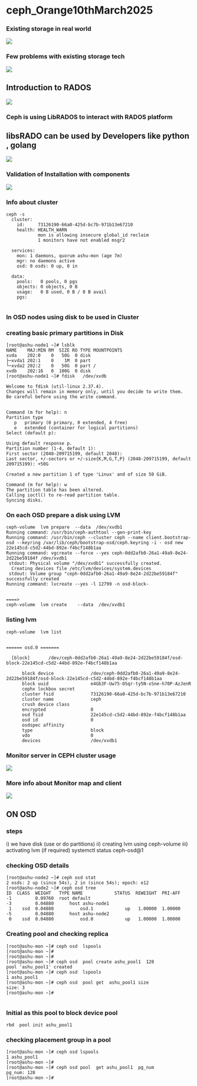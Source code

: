 # ceph_Orange10thMarch2025

### Existing storage in  real world 

<img src="st1.png">

###  Few problems with existing storage tech 

<img src="st2.png">

## Introduction to RADOS 

<img src="st3.png">

### Ceph is using LibRADOS to interact with RADOS platform 
## libsRADO can be used by Developers like python , golang 

<img src="st4.png">


### Validation of Installation with components

<img src="st5.png">


### Info about cluster 

```
ceph -s
  cluster:
    id:     73126190-66a0-425d-bc7b-971b13e67210
    health: HEALTH_WARN
            mon is allowing insecure global_id reclaim
            1 monitors have not enabled msgr2
 
  services:
    mon: 1 daemons, quorum ashu-mon (age 7m)
    mgr: no daemons active
    osd: 0 osds: 0 up, 0 in
 
  data:
    pools:   0 pools, 0 pgs
    objects: 0 objects, 0 B
    usage:   0 B used, 0 B / 0 B avail
    pgs:     
 

```

### In OSD nodes using disk to be used in Cluster 

### creating basic primary partitions in Disk 

```
[root@ashu-node1 ~]# lsblk 
NAME    MAJ:MIN RM  SIZE RO TYPE MOUNTPOINTS
xvda    202:0    0   50G  0 disk 
├─xvda1 202:1    0    1M  0 part 
└─xvda2 202:2    0   50G  0 part /
xvdb    202:16   0  100G  0 disk 
[root@ashu-node1 ~]# fdisk   /dev/xvdb

Welcome to fdisk (util-linux 2.37.4).
Changes will remain in memory only, until you decide to write them.
Be careful before using the write command.


Command (m for help): n
Partition type
   p   primary (0 primary, 0 extended, 4 free)
   e   extended (container for logical partitions)
Select (default p): 

Using default response p.
Partition number (1-4, default 1): 
First sector (2048-209715199, default 2048): 
Last sector, +/-sectors or +/-size{K,M,G,T,P} (2048-209715199, default 209715199): +50G

Created a new partition 1 of type 'Linux' and of size 50 GiB.

Command (m for help): w
The partition table has been altered.
Calling ioctl() to re-read partition table.
Syncing disks.

```

### On each OSD prepare a disk using LVM 

```
ceph-volume  lvm prepare  --data  /dev/xvdb1 
Running command: /usr/bin/ceph-authtool --gen-print-key
Running command: /usr/bin/ceph --cluster ceph --name client.bootstrap-osd --keyring /var/lib/ceph/bootstrap-osd/ceph.keyring -i - osd new 22e145cd-c5d2-44bd-892e-f4bcf148b1aa
Running command: vgcreate --force --yes ceph-0dd2afb0-26a1-49a9-8e24-2d22be59184f /dev/xvdb1
 stdout: Physical volume "/dev/xvdb1" successfully created.
  Creating devices file /etc/lvm/devices/system.devices
 stdout: Volume group "ceph-0dd2afb0-26a1-49a9-8e24-2d22be59184f" successfully created
Running command: lvcreate --yes -l 12799 -n osd-block-


====>
ceph-volume  lvm create    --data  /dev/xvdb1 
```

### listing lvm 

```
ceph-volume  lvm list


====== osd.0 =======

  [block]       /dev/ceph-0dd2afb0-26a1-49a9-8e24-2d22be59184f/osd-block-22e145cd-c5d2-44bd-892e-f4bcf148b1aa

      block device              /dev/ceph-0dd2afb0-26a1-49a9-8e24-2d22be59184f/osd-block-22e145cd-c5d2-44bd-892e-f4bcf148b1aa
      block uuid                e4Gb3F-Uw75-OSqr-ty5N-xSne-h70P-AzJenR
      cephx lockbox secret      
      cluster fsid              73126190-66a0-425d-bc7b-971b13e67210
      cluster name              ceph
      crush device class        
      encrypted                 0
      osd fsid                  22e145cd-c5d2-44bd-892e-f4bcf148b1aa
      osd id                    0
      osdspec affinity          
      type                      block
      vdo                       0
      devices                   /dev/xvdb1

```

### Monitor server in CEPH cluster usage 

<img src="mon11.png">

### More info about Monitor map and client 

<img src="mon22.png">

## ON OSD 

### steps
i) we have disk  (use or do partitions)
ii) creating lvm using ceph-volume 
iii)  activating lvm (if required) systemctl status ceph-osd@1

### checking OSD details 

```
[root@ashu-node2 ~]# ceph osd stat
2 osds: 2 up (since 54s), 2 in (since 54s); epoch: e12
[root@ashu-node2 ~]# ceph osd tree
ID  CLASS  WEIGHT   TYPE NAME            STATUS  REWEIGHT  PRI-AFF
-1         0.09760  root default                                  
-3         0.04880      host ashu-node1                           
 1    ssd  0.04880          osd.1            up   1.00000  1.00000
-5         0.04880      host ashu-node2                           
 0    ssd  0.04880          osd.0            up   1.00000  1.00000

 ```

 ### Creating pool and checking replica

 ```
 [root@ashu-mon ~]# ceph osd  lspools 
[root@ashu-mon ~]# 
[root@ashu-mon ~]# 
[root@ashu-mon ~]# ceph osd  pool create ashu_pool1  128 
pool 'ashu_pool1' created
[root@ashu-mon ~]# ceph osd  lspools 
1 ashu_pool1
[root@ashu-mon ~]# ceph osd  pool get  ashu_pool1 size 
size: 3
[root@ashu-mon ~]# 


```
### Initial as this pool to block device pool

```
rbd  pool init ashu_pool1

```

### checking placement group in a pool

```
[root@ashu-mon ~]# ceph osd lspools
1 ashu_pool1
[root@ashu-mon ~]# 
[root@ashu-mon ~]# ceph osd pool  get ashu_pool1  pg_num 
pg_num: 128
[root@ashu-mon ~]# 

```
